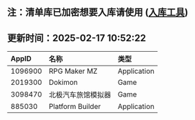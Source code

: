## 注：清单库已加密想要入库请使用 ([入库工具](https://github.com/BlankTMing/ManifestAutoUpdate/releases))

## 更新时间：2025-02-17 10:52:22
| AppID | 名称 | 类型  |
| :-------------------- | :----------------------------- | :----------- |
| 1096900 | RPG Maker MZ| Application |
| 2019300 | Dokimon| Game |
| 3098470 | 北极汽车旅馆模拟器| Game |
| 885030 | Platform Builder| Application |
